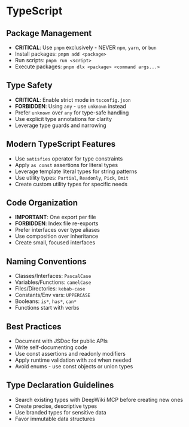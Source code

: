 # TypeScript

## Package Management

- **CRITICAL**: Use `pnpm` exclusively - NEVER `npm`, `yarn`, or `bun`
- Install packages: `pnpm add <package>`
- Run scripts: `pnpm run <script>`
- Execute packages: `pnpm dlx <package> <command args...>`

## Type Safety

- **CRITICAL**: Enable strict mode in `tsconfig.json`
- **FORBIDDEN**: Using `any` - use `unknown` instead
- Prefer `unknown` over `any` for type-safe handling
- Use explicit type annotations for clarity
- Leverage type guards and narrowing

## Modern TypeScript Features

- Use `satisfies` operator for type constraints
- Apply `as const` assertions for literal types
- Leverage template literal types for string patterns
- Use utility types: `Partial`, `Readonly`, `Pick`, `Omit`
- Create custom utility types for specific needs

## Code Organization

- **IMPORTANT**: One export per file
- **FORBIDDEN**: Index file re-exports
- Prefer interfaces over type aliases
- Use composition over inheritance
- Create small, focused interfaces

## Naming Conventions

- Classes/Interfaces: `PascalCase`
- Variables/Functions: `camelCase`
- Files/Directories: `kebab-case`
- Constants/Env vars: `UPPERCASE`
- Booleans: `is*`, `has*`, `can*`
- Functions start with verbs

## Best Practices

- Document with JSDoc for public APIs
- Write self-documenting code
- Use const assertions and readonly modifiers
- Apply runtime validation with `zod` when needed
- Avoid enums - use const objects or union types

## Type Declaration Guidelines

- Search existing types with DeepWiki MCP before creating new ones
- Create precise, descriptive types
- Use branded types for sensitive data
- Favor immutable data structures
